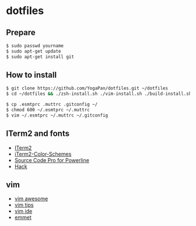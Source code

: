 # dotfiles

## Prepare
```sh
$ sudo passwd yourname
$ sudo apt-get update
$ sudo apt-get install git
```

## How to install
```sh
$ git clone https://github.com/YogaPan/dotfiles.git ~/dotfiles
$ cd ~/dotfiles && ./zsh-install.sh ./vim-install.sh ./build-install.sh
```

```sh
$ cp .esmtprc .muttrc .gitconfig ~/
$ chmod 600 ~/.esmtprc ~/.muttrc
$ vim ~/.esmtprc ~/.muttrc ~/.gitconfig
```

## ITerm2 and fonts
- [ITerm2](https://www.iterm2.com/)
- [iTerm2-Color-Schemes](https://github.com/mbadolato/iTerm2-Color-Schemes)
- [Source Code Pro for Powerline](https://github.com/powerline/fonts)
- [Hack](http://sourcefoundry.org/hack/)

## vim
- [vim awesome](http://vimawesome.com/)
- [vim tips](https://www.cs.swarthmore.edu/help/vim/home.html)
- [vim ide](https://github.com/yangyangwithgnu/use_vim_as_ide)
- [emmet](http://docs.emmet.io/cheat-sheet/)
